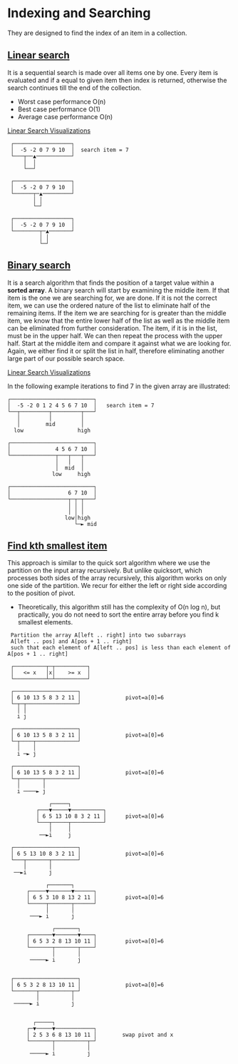 # Indexing and Searching

They are designed to find the index of an item in a collection.

## [Linear search](https://github.com/YumcoderCom/yumorithm/blob/main/src/searching/linear_search.rs)

It is a sequential search is made over all items one by one.
Every item is evaluated and if a equal to given item then index is returned,
otherwise the search continues till the end of the collection.

- Worst case performance O(n)
- Best case performance O(1)
- Average case performance O(n)

[Linear Search Visualizations](<https://www.cs.usfca.edu/~galles/visualization/Search.html>)

```
 ┌──────────────────┐
 │  -5 -2 0 7 9 10  │  search item = 7
 └───┬──▲───────────┘
     │  │
     └──┘

 ┌──────────────────┐
 │  -5 -2 0 7 9 10  │
 └──────┬─▲─────────┘
        │ │
        └─┘

 ┌──────────────────┐
 │  -5 -2 0 7 9 10  │
 └────────┬─▲───────┘
          │ │
          └─┘
```

## [Binary search](https://github.com/YumcoderCom/yumorithm/blob/main/src/searching/binary_search.rs)

It is a search algorithm that finds the position of a target value within a **sorted array**.
A binary search will start by examining the middle item.
If that item is the one we are searching for, we are done. If it is not the correct item,
we can use the ordered nature of the list to eliminate half of the remaining items. If the
item we are searching for is greater than the middle item, we know that the entire lower
half of the list as well as the middle item can be eliminated from further consideration.
The item, if it is in the list, must be in the upper half. We can then repeat the process
with the upper half. Start at the middle item and compare it against what we are looking for.
Again, we either find it or split the list in half, therefore eliminating another large part
of our possible search space.

[Linear Search Visualizations](<https://www.cs.usfca.edu/~galles/visualization/Search.html>)

 In the following example iterations to find 7 in the given array are illustrated:
 ```
 ┌──────────────────────────┐
 │  -5 -2 0 1 2 4 5 6 7 10  │   search item = 7
 └──┬─────────┬─────────┬───┘
    │         │         │
    │        mid        │
   low                 high

 ┌──────────────────────────┐
 │              4 5 6 7 10  │
 └──────────────┬───┬───┬───┘
                │   │   │
                │  mid  │
               low     high

 ┌──────────────────────────┐
 │                  6 7 10  │
 └──────────────────┬─┬─┬───┘
                    │ │ │
                    │ │ │
                   low│high
                      └─► mid
```

## [Find kth smallest item](https://github.com/YumcoderCom/yumorithm/blob/main/src/searching/kth_smallest.rs)

This approach is similar to the quick sort algorithm where we use the partition
on the input array recursively. But unlike quicksort, which processes both sides of
the array recursively, this algorithm works on only one side of the partition.
We recur for either the left or right side according to the position of pivot.

- Theoretically, this algorithm still has the complexity of O(n log n), but practically, you do not need to sort the entire array before you find k smallest elements.

```
 Partition the array A[left .. right] into two subarrays
 A[left .. pos] and A[pos + 1 .. right]
 such that each element of A[left .. pos] is less than each element of A[pos + 1 .. right]

 ┌──────────┬─┬──────────┐
 │   <= x   │x│    >= x  │
 └──────────┴─┴──────────┘

 ┌────────────────────┐
 │ 6 10 13 5 8 3 2 11 │              pivot=a[0]=6
 └─┬─┬────────────────┘
   │ │
   i j

 ┌────────────────────┐
 │ 6 10 13 5 8 3 2 11 │              pivot=a[0]=6
 └─┬────┬─────────────┘
   │    │
   i ─► j

 ┌────────────────────┐
 │ 6 10 13 5 8 3 2 11 │              pivot=a[0]=6
 └─┬───────┬──────────┘
   │       │
   i ────► j

             ┌─────┐
         ┌───▼─────▼──────────┐
         │ 6 5 13 10 8 3 2 11 │      pivot=a[0]=6
         └───┬─────┬──────────┘
             │     │
          ──►i     j

 ┌────────────────────┐
 │ 6 5 13 10 8 3 2 11 │              pivot=a[0]=6
 └───┬───────┬────────┘
     │       │
  ──►i       j

            ┌───────┐
      ┌─────▼───────▼──────┐
      │ 6 5 3 10 8 13 2 11 │         pivot=a[0]=6
      └─────┬───────┬──────┘
            │       │
       ───► i       j

              ┌───────┐
      ┌───────▼───────▼────┐
      │ 6 5 3 2 8 13 10 11 │         pivot=a[0]=6
      └───────┬───────┬────┘
              │       │
       ─────► i       j


 ┌────────────────────┐
 │ 6 5 3 2 8 13 10 11 │              pivot=a[0]=6
 └───────┬──────────┬─┘
         │          │
  ─────► i          j


        ┌─────┐
      ┌─▼─────▼────────────┐
      │ 2 5 3 6 8 13 10 11 │        swap pivot and x
      └───────┬──────────┬─┘
              │          │
       ─────► i          j
```